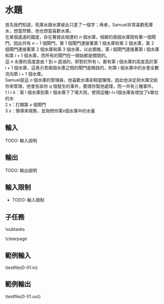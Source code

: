 # 水題

首先我們知道，死庫水跟水庫彼此只差了一個字；再者，Samuel非常喜歡死庫水，想當然爾，他也想當喜歡水庫。\
在某個遙遠的國度，存在著彼此相連的 $n$ 個水庫，相鄰的兩個水庫間有著一個閘門，因此共有 $n-1$ 個閘門。第 $1$ 個閘門連接著第 $1$ 個水庫和第 $2$ 個水庫，第 $2$ 個閘門連接著第 $2$ 個水庫和第 $3$ 個水庫，以此類推，第 $i$ 個閘門連接著第 $i$ 個水庫和第 $i+1$ 個水庫，而所有的閘門在一開始都是關閉的。\
這 $n$ 水庫的高度是由 $1$ 到 $n$ 遞減的，即對於所有 $i$，都有第 $i$ 個水庫的高度高於第 $i+1$ 個水庫，這表示若兩個水庫之間的閘門是開啟的，則第 $i$ 個水庫中的水會全數流向第 $i+1$ 個水庫。\
Samuel是這 $n$ 個水庫的管理員，他喜歡水庫卻相當懶惰，因此他決定把水庫交給你來管理，他會告訴你 $q$ 個發生的事件，要請你幫他處理，而一共有三種事件。\
1 l r k：第 l 個水庫到第 r 個水庫下了場大雨，使得這種r-l+1個水庫各增加了k單位的水\
2 x：打開第 $x$ 個閘門\
3 x：領導來視察，並詢問你第x個水庫中的水量

## 輸入
TODO: 輸入說明

## 輸出
TODO: 輸出說明

## 輸入限制
 - TODO: 輸入限制

## 子任務
\subtasks

\clearpage

## 範例輸入
\testfile{0-01.in}

## 範例輸出
\testfile{0-01.out}
